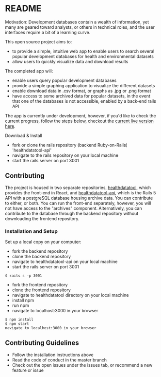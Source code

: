 # README

Motivation: Development databases contain a wealth of information, yet many are geared toward analysts, or others in technical roles, and the user interfaces require a bit of a learning curve.

This open source project aims to:  
- to provide a simple, intuitive web app to enable users to search several popular development databases for health and environmental datasets
- allow users to quickly visualize data and download results

The completed app will:
- enable users query popular development databases
- provide a simple graphing application to visualize the different datasets
- enable download data in .csv format, or graphs as .jpg or .png format
- have access to some archived data for popular datasets, in the event that one of the databases is not accessible, enabled by a back-end rails API

The app is currently under development, however, if you'd like to check the current progress, follow the steps below, checkout the [current live version here](https://glacial-beach-89300.herokuapp.com/).  

Download & Install
- fork or clone the rails repository (backend Ruby-on-Rails) 'healthdatatool-api'
- navigate to the rails repository on your local machine
- start the rails server on port 3001


## Contributing
The project is housed in two separate repositories, [healthdatatool](https://github.com/cheneyshreve/healthdatatool), which provides the front-end in React, and [healthdatatool-api](https://github.com/cheneyshreve/healthdatatool-api), which is the Rails 5 API with a postgreSQL database housing archive data. You can contribute to either, or both. You can run the front-end separately, however, you will not have access to the "archives" component. Alternatively, you can contribute to the database through the backend repository without downloading the frontend repository.

### Installation and Setup
Set up a local copy on your computer:
- fork the backend repository
- clone the backend repository
- navigate to healthdatatool-api on your local machine
- start the rails server on port 3001

```
$ rails s -p 3001
```

- fork the frontend repository
- clone the frontend repository
- navigate to healthdatatool directory on your local machine
- install npm
- run npm
- navigate to localhost:3000 in your browser

```
$ npm install
$ npm start
navigate to localhost:3000 in your browser
```

## Contributing Guidelines
- Follow the installation instructions above
- Read the code of conduct in the master branch
- Check out the open issues under the issues tab, or recommend a new feature or issue
